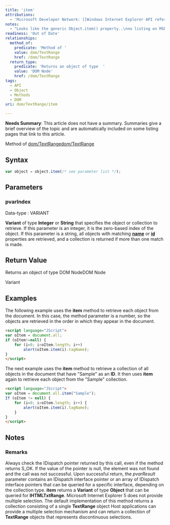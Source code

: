 ```yaml
---
title: 'item'
attributions:
  - 'Microsoft Developer Network: [[Windows Internet Explorer API reference](http://msdn.microsoft.com/en-us/library/ie/hh828809%28v=vs.85%29.aspx) Article]'
notes:
  - "Looks like the generic Object.item() property..\nno listing on MSDN.\n\nNot a child of TextRange!"
readiness: 'Out of Date'
relationships:
  method_of:
    predicate: 'Method of '
    value: dom/TextRange
    href: /dom/TextRange
  return_type:
    predicate: 'Returns an object of type  '
    value: 'DOM Node'
    href: /dom/TextRange
tags:
  - API
  - Object
  - Methods
  - DOM
uri: dom/TextRange/item

---
```

**Needs Summary**: This article does not have a summary. Summaries give a brief overview of the topic and are automatically included on some listing pages that link to this article.

Method of [dom/TextRange](/dom/TextRange)[dom/TextRange](/dom/TextRange)

## Syntax

``` js
var object = object.item(/* see parameter list */);
```

## Parameters

### pvarIndex

 Data-type
:   VARIANT

**Variant** of type **Integer** or **String** that specifies the object or collection to retrieve. If this parameter is an integer, it is the zero-based index of the object. If this parameter is a string, all objects with matching [**name**](/html/attributes/name) or [**id**](/html/attributes/id) properties are retrieved, and a collection is returned if more than one match is made.

## Return Value

Returns an object of type DOM NodeDOM Node

Variant

## Examples

The following example uses the **item** method to retrieve each object from the document. In this case, the method parameter is a number, so the objects are retrieved in the order in which they appear in the document.

``` html
<script language="JScript">
var oItem = document.all;
if (oItem!=null) {
    for (i=0; i<oItem.length; i++)
        alert(oItem.item(i).tagName);
}
</script>
```

The next example uses the **item** method to retrieve a collection of all objects in the document that have "Sample" as an **ID**. It then uses **item** again to retrieve each object from the "Sample" collection.

``` html
<script language="JScript">
var oItem = document.all.item("Sample");
If (oItem != null) {
    for (i=0; i<oItem.length; i++) {
        alert(oItem.item(i).tagName);
    }
}
</script>
```

## Notes

### Remarks

Always check the IDispatch pointer returned by this call, even if the method returns S\_OK. If the value of the pointer is null, the element was not found and the call was not successful. Upon successful return, the *pvarResult* parameter contains an IDispatch interface pointer or an array of IDispatch interface pointers that can be queried for a specific interface, depending on the collection type. **item** returns a **Variant** of type **Object** that can be queried for **IHTMLTxtRange**. Microsoft Internet Explorer 5 does not provide multiple selection. The default implementation of this method returns a collection consisting of a single **TextRange** object Host applications can provide a multiple selection mechanism and can return a collection of **TextRange** objects that represents discontinuous selections.
